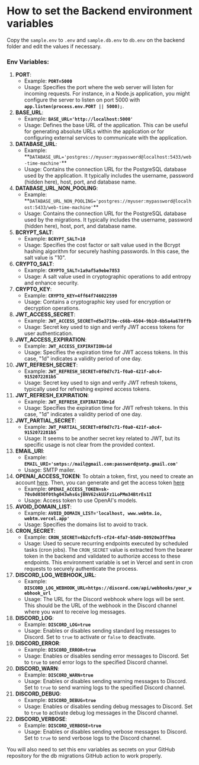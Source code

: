 # How to set the Backend environment variables

Copy the `sample.env` to `.env` and `sample.db.env` to `db.env` on the backend folder and edit the values if necessary.

### Env Variables:

1. **PORT**:
   - Example: **`PORT=5000`**
   - Usage: Specifies the port where the web server will listen for incoming requests. For instance, in a Node.js application, you might configure the server to listen on port 5000 with **`app.listen(process.env.PORT || 5000);`**.
2. **BASE_URL**:
   - Example: **`BASE_URL='http://localhost:5000'`**
   - Usage: Defines the base URL of the application. This can be useful for generating absolute URLs within the application or for configuring external services to communicate with the application.
3. **DATABASE_URL**:
   - Example: \*\*`DATABASE_URL='postgres://myuser:mypassword@localhost:5433/web-time-machine'`\*\*
   - Usage: Contains the connection URL for the PostgreSQL database used by the application. It typically includes the username, password (hidden here), host, port, and database name.
4. **DATABASE_URL_NON_POOLING**:
   - Example: \*\*`DATABASE_URL_NON_POOLING='postgres://myuser:mypassword@localhost:5433/web-time-machine'`\*\*
   - Usage: Contains the connection URL for the PostgreSQL database used by the migrations. It typically includes the username, password (hidden here), host, port, and database name.
5. **BCRYPT_SALT**:
   - Example: **`BCRYPT_SALT=10`**
   - Usage: Specifies the cost factor or salt value used in the Bcrypt hashing algorithm for securely hashing passwords. In this case, the salt value is "10".
6. **CRYPTO_SALT**:
   - Example: **`CRYPTO_SALT=1a9af5a9ebe7853`**
   - Usage: A salt value used in cryptographic operations to add entropy and enhance security.
7. **CRYPTO_KEY**:
   - Example: **`CRYPTO_KEY=4ff64f746022599`**
   - Usage: Contains a cryptographic key used for encryption or decryption operations.
8. **JWT_ACCESS_SECRET**:
   - Example: **`JWT_ACCESS_SECRET=d5e3719e-c66b-4504-9b10-6b5a4a678ffb`**
   - Usage: Secret key used to sign and verify JWT access tokens for user authentication.
9. **JWT_ACCESS_EXPIRATION**:
   - Example: **`JWT_ACCESS_EXPIRATION=1d`**
   - Usage: Specifies the expiration time for JWT access tokens. In this case, "1d" indicates a validity period of one day.
10. **JWT_REFRESH_SECRET**:
    - Example: **`JWT_REFRESH_SECRET=0f0d7c71-f0a0-421f-a0c4-9152072281b5`**
    - Usage: Secret key used to sign and verify JWT refresh tokens, typically used for refreshing expired access tokens.
11. **JWT_REFRESH_EXPIRATION**:
    - Example: **`JWT_REFRESH_EXPIRATION=1d`**
    - Usage: Specifies the expiration time for JWT refresh tokens. In this case, "1d" indicates a validity period of one day.
12. **JWT_PARTIAL_SECRET**:
    - Example: **`JWT_PARTIAL_SECRET=0f0d7c71-f0a0-421f-a0c4-9152072281b5`**
    - Usage: It seems to be another secret key related to JWT, but its specific usage is not clear from the provided context.
13. **EMAIL_URI**:
    - Example: **`EMAIL_URI='smtps://mail@gmail.com:password@smtp.gmail.com'`**
    - Usage: SMTP mailer.
14. **OPENAI_ACCESS_TOKEN**: To obtain a token, first, you need to create an account [here](https://auth0.openai.com/u/signup/identifier?state=hKFo2SBMLTJkWUFpa2dVWlBrTDdrTjdxbEp2ZGt6RmZBakdvbKFur3VuaXZlcnNhbC1sb2dpbqN0aWTZIEhleHE1SGYzQkdpMjhDM3d3dnFVZERmamF6TVpTMEpGo2NpZNkgRFJpdnNubTJNdTQyVDNLT3BxZHR3QjNOWXZpSFl6d0Q). Then, you can generate and get the access token [here](https://platform.openai.com/account/api-keys)
    - Example: **`OPENAI_ACCESS_TOKEN=sk-70s0d030f0thg043whsGsjBNV62skUiFz1LoPMm34BtrEs1I`**
    - Usage: Access token to use OpenAI's models.
15. **AVOID_DOMAIN_LIST**:
    - Example: **`AVOID_DOMAIN_LIST='localhost, www.webtm.io, webtm.vercel.app'`**
    - Usage: Specifies the domains list to avoid to track.
16. **CRON_SECRET**:
    - Example: **`CRON_SECRET=4b2cfcf5-cf24-4fa7-b5d0-80920e3ff9ea`**
    - Usage: Used to secure recurring endpoints executed by scheduled tasks (cron jobs). The `CRON_SECRET` value is extracted from the bearer token in the backend and validated to authorize access to these endpoints. This environment variable is set in Vercel and sent in cron requests to securely authenticate the process.
17. **DISCORD_LOG_WEBHOOK_URL**:
    - Example: **`DISCORD_LOG_WEBHOOK_URL=https://discord.com/api/webhooks/your_webhook_url`**
    - Usage: The URL for the Discord webhook where logs will be sent. This should be the URL of the webhook in the Discord channel where you want to receive log messages.
18. **DISCORD_LOG**:
    - Example: **`DISCORD_LOG=true`**
    - Usage: Enables or disables sending standard log messages to Discord. Set to `true` to activate or `false` to deactivate.
19. **DISCORD_ERROR**:
    - Example: **`DISCORD_ERROR=true`**
    - Usage: Enables or disables sending error messages to Discord. Set to `true` to send error logs to the specified Discord channel.
20. **DISCORD_WARN**:
    - Example: **`DISCORD_WARN=true`**
    - Usage: Enables or disables sending warning messages to Discord. Set to `true` to send warning logs to the specified Discord channel.
21. **DISCORD_DEBUG**:
    - Example: **`DISCORD_DEBUG=true`**
    - Usage: Enables or disables sending debug messages to Discord. Set to `true` to activate debug log messages in the Discord channel.
22. **DISCORD_VERBOSE**:
    - Example: **`DISCORD_VERBOSE=true`**
    - Usage: Enables or disables sending verbose messages to Discord. Set to `true` to send verbose logs to the Discord channel.

You will also need to set this env variables as secrets on your GitHub repository for the db migrations GitHub action to work properly.
